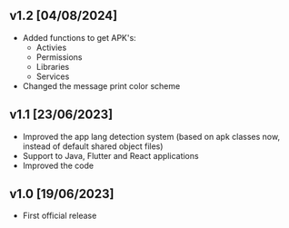 ## v1.2 [04/08/2024]
- Added functions to get APK's:
    - Activies
    - Permissions
    - Libraries
    - Services
- Changed the message print color scheme

## v1.1 [23/06/2023]
- Improved the app lang detection system (based on apk classes now, instead of default shared object files)
- Support to Java, Flutter and React applications
- Improved the code

## v1.0 [19/06/2023]
- First official release